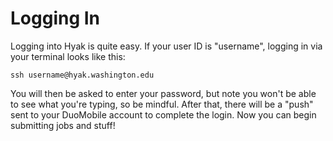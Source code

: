 # Logging In

Logging into Hyak is quite easy. If your user ID is "username", logging in via your terminal looks like this:

```ssh username@hyak.washington.edu```

You will then be asked to enter your password, but note you won't be able to see what you're typing, so be mindful. After that, there will be a "push" sent to your DuoMobile account to complete the login. Now you can begin submitting jobs and stuff!